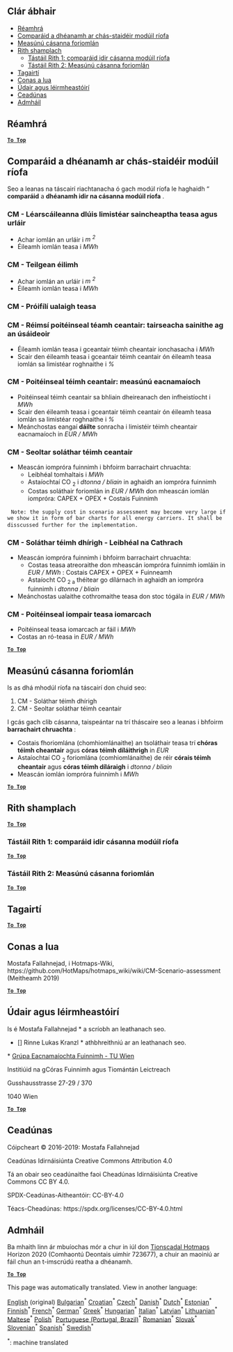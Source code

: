 <h2> Clár ábhair </h2><ul><li> <a href="#introduction">Réamhrá</a> </li><li> <a href="#Calculation-module-scenario-comparison">Comparáid a dhéanamh ar chás-staidéir modúil ríofa</a> </li><li> <a href="#Overall-scenario-assessment">Measúnú cásanna foriomlán</a> </li><li> <a href="#sample-run">Rith shamplach</a> <ul><li> <a href="#test-run-1-calculation-module-scenario-comparison">Tástáil Rith 1: comparáid idir cásanna modúil ríofa</a> </li><li> <a href="#test-run-2-overall-scenario-assessment">Tástáil Rith 2: Measúnú cásanna foriomlán</a> </li></ul></li><li> <a href="#references">Tagairtí</a> </li><li> <a href="#how-to-cite">Conas a lua</a> </li><li> <a href="#authors-and-reviewers">Údair agus léirmheastóirí</a> </li><li> <a href="#license">Ceadúnas</a> </li><li> <a href="#acknowledgement">Admháil</a> </li></ul><h2> Réamhrá </h2><p><ins> <code><strong><a href="#table-of-contents">To Top</a></strong></code> </ins> </p><h2> Comparáid a dhéanamh ar chás-staidéir modúil ríofa </h2><p> Seo a leanas na táscairí riachtanacha ó gach modúl ríofa le haghaidh “ <strong>comparáid</strong> a <strong>dhéanamh idir na cásanna modúil ríofa</strong> . </p><h3> CM - Léarscáileanna dlúis limistéar saincheaptha teasa agus urláir </h3><ul><li> Achar iomlán an urláir i <em><em>m <sup>2</sup></em></em> </li><li> Éileamh iomlán teasa i <em><em>MWh</em></em> </li></ul><h3> CM - Teilgean éilimh </h3><ul><li> Achar iomlán an urláir i <em><em>m <sup>2</sup></em></em> </li><li> Éileamh iomlán teasa i <em><em>MWh</em></em> </li></ul><h3> CM - Próifílí ualaigh teasa </h3><h3> CM - Réimsí poitéinseal téamh ceantair: tairseacha sainithe ag an úsáideoir </h3><ul><li> Éileamh iomlán teasa i gceantair téimh cheantair ionchasacha i <em><em>MWh</em></em> </li><li> Scair den éileamh teasa i gceantair téimh ceantair ón éileamh teasa iomlán sa limistéar roghnaithe i <em><em>%</em></em> </li></ul><h3> CM - Poitéinseal téimh ceantair: measúnú eacnamaíoch </h3><ul><li> Poitéinseal téimh ceantair sa bhliain dheireanach den infheistíocht i <em><em>MWh</em></em> </li><li> Scair den éileamh teasa i gceantair téimh ceantair ón éileamh teasa iomlán sa limistéar roghnaithe i <em><em>%</em></em> </li><li> Meánchostas eangaí <strong>dáilte</strong> sonracha i limistéir téimh cheantair eacnamaíoch in <em><em>EUR / MWh</em></em> </li></ul><h3> CM - Seoltar soláthar téimh ceantair </h3><ul><li> Meascán iompróra fuinnimh i bhfoirm barrachairt chruachta: <ul><li> Leibhéal tomhaltais i <em><em>MWh</em></em> </li><li> Astaíochtaí CO <sub>2</sub> i <em><em>dtonna / bliain</em></em> in aghaidh an iompróra fuinnimh </li><li> Costas soláthair foriomlán in <em><em>EUR / MWh</em></em> don mheascán iomlán iompróra: CAPEX + OPEX + Costais Fuinnimh </li></ul></li></ul><pre> <code>Note: the supply cost in scenario assessment may become very large if we show it in form of bar charts for all energy carriers. It shall be disscussed further for the implementation.</code> </pre><h3> CM - Soláthar téimh dhírigh - Leibhéal na Cathrach </h3><ul><li> Meascán iompróra fuinnimh i bhfoirm barrachairt chruachta: <ul><li> Costas teasa atreoraithe don mheascán iompróra fuinnimh iomláin in <em><em>EUR / MWh</em></em> : Costais CAPEX + OPEX + Fuinneamh </li><li> Astaíocht CO <sub>2 a</sub> théitear go dílárnach in aghaidh an iompróra fuinnimh i <em><em>dtonna / bliain</em></em> </li></ul></li><li> Meánchostas ualaithe cothromaithe teasa don stoc tógála in <em><em>EUR / MWh</em></em> </li></ul><h3> CM - Poitéinseal iompair teasa iomarcach </h3><ul><li> Poitéinseal teasa iomarcach ar fáil i <em><em>MWh</em></em> </li><li> Costas an ró-teasa in <em><em>EUR / MWh</em></em> </li></ul><p><ins> <code><strong><a href="#table-of-contents">To Top</a></strong></code> </ins> </p><h2> Measúnú cásanna foriomlán </h2><p> Is as dhá mhodúl ríofa na táscairí don chuid seo: </p><ol><li> CM - Soláthar téimh dhírigh </li><li> CM - Seoltar soláthar téimh ceantair </li></ol><p> I gcás gach clib cásanna, taispeántar na trí tháscaire seo a leanas i bhfoirm <strong>barrachairt chruachta</strong> : </p><ul><li> Costais fhoriomlána (chomhiomlánaithe) an tsoláthair teasa trí <strong>chóras téimh cheantair</strong> agus <strong>córas téimh díláithrigh</strong> in <em><em>EUR</em></em> </li><li> Astaíochtaí CO <sub>2</sub> foriomlána (comhiomlánaithe) de réir <strong>córais téimh cheantair</strong> agus <strong>córas téimh díláraigh</strong> i <em><em>dtonna / bliain</em></em> </li><li> Meascán iomlán iompróra fuinnimh i <em><em>MWh</em></em> </li></ul><p><ins> <code><strong><a href="#table-of-contents">To Top</a></strong></code> </ins> </p><h2> Rith shamplach </h2><p><ins> <code><strong><a href="#table-of-contents">To Top</a></strong></code> </ins> </p><h3> Tástáil Rith 1: comparáid idir cásanna modúil ríofa </h3><p><ins> <code><strong><a href="#table-of-contents">To Top</a></strong></code> </ins> </p><h3> Tástáil Rith 2: Measúnú cásanna foriomlán </h3><p><ins> <code><strong><a href="#table-of-contents">To Top</a></strong></code> </ins> </p><h2> Tagairtí </h2><p><ins> <code><strong><a href="#table-of-contents">To Top</a></strong></code> </ins> </p><h2> Conas a lua </h2><p> Mostafa Fallahnejad, i Hotmaps-Wiki, https://github.com/HotMaps/hotmaps_wiki/wiki/CM-Scenario-assessment (Meitheamh 2019) </p><p><ins> <code><strong><a href="#table-of-contents">To Top</a></strong></code> </ins> </p><h2> Údair agus léirmheastóirí </h2><p> Is é Mostafa Fallahnejad * a scríobh an leathanach seo. </p><ul><li> [] Rinne Lukas Kranzl * athbhreithniú ar an leathanach seo. </li></ul><p> * <a href="https://eeg.tuwien.ac.at/">Grúpa Eacnamaíochta Fuinnimh - TU Wien</a> </p><p> Institiúid na gCóras Fuinnimh agus Tiomántán Leictreach </p><p> Gusshausstrasse 27-29 / 370 </p><p> 1040 Wien </p><p><ins> <code><strong><a href="#table-of-contents">To Top</a></strong></code> </ins> </p><h2> Ceadúnas </h2><p> Cóipcheart © 2016-2019: Mostafa Fallahnejad </p><p> Ceadúnas Idirnáisiúnta Creative Commons Attribution 4.0 </p><p> Tá an obair seo ceadúnaithe faoi Cheadúnas Idirnáisiúnta Creative Commons CC BY 4.0. </p><p> SPDX-Ceadúnas-Aitheantóir: CC-BY-4.0 </p><p> Téacs-Cheadúnas: https://spdx.org/licenses/CC-BY-4.0.html </p><h2> Admháil </h2><p> Ba mhaith linn ár mbuíochas mór a chur in iúl don <a href="https://www.hotmaps-project.eu">Tionscadal Hotmaps</a> Horizon 2020 (Comhaontú Deontais uimhir 723677), a chuir an maoiniú ar fáil chun an t-imscrúdú reatha a dhéanamh. </p><p><ins> <code><strong><a href="#table-of-contents">To Top</a></strong></code> </ins> </p>

This page was automatically translated. View in another language:

[English](en-CM-Scenario-assessment) (original) [Bulgarian](bg-CM-Scenario-assessment)<sup>\*</sup> [Croatian](hr-CM-Scenario-assessment)<sup>\*</sup> [Czech](cs-CM-Scenario-assessment)<sup>\*</sup> [Danish](da-CM-Scenario-assessment)<sup>\*</sup> [Dutch](nl-CM-Scenario-assessment)<sup>\*</sup> [Estonian](et-CM-Scenario-assessment)<sup>\*</sup> [Finnish](fi-CM-Scenario-assessment)<sup>\*</sup> [French](fr-CM-Scenario-assessment)<sup>\*</sup> [German](de-CM-Scenario-assessment)<sup>\*</sup> [Greek](el-CM-Scenario-assessment)<sup>\*</sup> [Hungarian](hu-CM-Scenario-assessment)<sup>\*</sup>  [Italian](it-CM-Scenario-assessment)<sup>\*</sup> [Latvian](lv-CM-Scenario-assessment)<sup>\*</sup> [Lithuanian](lt-CM-Scenario-assessment)<sup>\*</sup> [Maltese](mt-CM-Scenario-assessment)<sup>\*</sup> [Polish](pl-CM-Scenario-assessment)<sup>\*</sup> [Portuguese (Portugal, Brazil)](pt-CM-Scenario-assessment)<sup>\*</sup> [Romanian](ro-CM-Scenario-assessment)<sup>\*</sup> [Slovak](sk-CM-Scenario-assessment)<sup>\*</sup> [Slovenian](sl-CM-Scenario-assessment)<sup>\*</sup> [Spanish](es-CM-Scenario-assessment)<sup>\*</sup> [Swedish](sv-CM-Scenario-assessment)<sup>\*</sup> 

<sup>\*</sup>: machine translated
